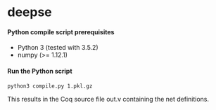 # deepse

#### Python compile script prerequisites

* Python 3 (tested with 3.5.2)
* numpy (>= 1.12.1)

#### Run the Python script
```
python3 compile.py 1.pkl.gz
```
This results in the Coq source file out.v containing the net definitions.
